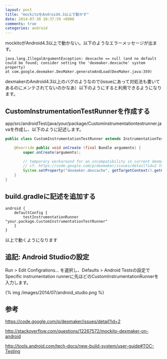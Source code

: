 ```yaml
---
layout: post
title: "mockitoをAndroid4.3以上で動かす"
date: 2014-07-30 10:37:59 +0900
comments: true
categories: android
---
```


mockitoがAndroid4.3以上で動かない。以下のようなエラーメッセージが出ます。

```
java.lang.IllegalArgumentException: dexcache == null (and no default could be found; consider setting the 'dexmaker.dexcache' system property)
at com.google.dexmaker.DexMaker.generateAndLoad(DexMaker.java:359)
```

dexmakerのAndroid4.3以上のバグのようなので(issueにあって対処法も書いてあるのにメンテされてないのかなあ）以下のようにすると利用できるようになります。
<!--more-->

## CustomInstrumentationTestRunnerを作成する

app/src/androidTest/java/your/package/Custominstrumentationtestrunner.javaを作成し、以下のように記述します。

```java
public class CustomInstrumentationTestRunner extends InstrumentationTestRunner {

    @Override public void onCreate (final Bundle arguments) {
        super.onCreate(arguments);

        // temporary workaround for an incompatibility in current dexmaker (1.1) implementation and Android >= 4.3
        // cf. https://code.google.com/p/dexmaker/issues/detail?id=2 for details
        System.setProperty("dexmaker.dexcache", getTargetContext().getCacheDir().toString());
    }
}
```

## build.gradleに記述を追加する

```
android {
    defaultConfig {
        testInstrumentationRunner "your.package.CustomInstrumentationTestRunner"
    }
}
```

以上で動くようになります

## 追記: Android Studioの設定

Run > Edit Configrations… を選択し、Defaults > Android Testsの設定でSpecific instrumentation runnerに先ほどのCustomInstrumentationRunnerを入力します。

{% img /images/2014/07/android_studio.png %}

## 参考

https://code.google.com/p/dexmaker/issues/detail?id=2

http://stackoverflow.com/questions/12267572/mockito-dexmaker-on-android

http://tools.android.com/tech-docs/new-build-system/user-guide#TOC-Testing

